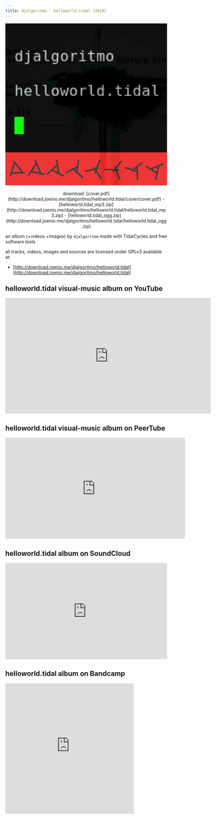 ```yaml
---
title: djalgoritmo - helloworld.tidal [2019]
---
```



![helloworld.tidal cover](/files/helloworld.tidal-cover-front.png) <br/>
<div style="text-align: center">
download: [cover.pdf](http://download.joenio.me/djalgoritmo/helloworld.tidal/cover/cover.pdf) -
[helloworld.tidal_mp3.zip](http://download.joenio.me/djalgoritmo/helloworld.tidal/helloworld.tidal_mp3.zip) -
[helloworld.tidal_ogg.zip](http://download.joenio.me/djalgoritmo/helloworld.tidal/helloworld.tidal_ogg.zip)
</div>

an album (+videos +images) by `djalgoritmo` made with TidalCycles and free software tools

all tracks, videos, images and sources are licensed under GPLv3 available at:

* [http://download.joenio.me/djalgoritmo/helloworld.tidal](http://download.joenio.me/djalgoritmo/helloworld.tidal)

<!--
## Vimeo

aguardar 1 semana pra renovar limite de upload semanal
-->

## helloworld.tidal visual-music album on YouTube

<iframe width="640" height="360" src="https://www.youtube.com/embed/videoseries?list=PL0m643bOkK1IZr9RFLsDMAfPnR0T_mWXo" frameborder="0" allow="accelerometer; autoplay; encrypted-media; gyroscope; picture-in-picture" allowfullscreen></iframe>

## helloworld.tidal visual-music album on PeerTube

<!-- https://peertube.social/my-account/video-playlists/d1c132f2-d41f-4259-90d1-2030015768e1 -->
<iframe width="560" height="315" sandbox="allow-same-origin allow-scripts" src="https://peertube.social/videos/embed/77528af5-54fe-4004-b4fb-c9fe1594cbbe" frameborder="0" allowfullscreen></iframe>

## helloworld.tidal album on SoundCloud

<!-- https://soundcloud.com/joenio/sets/djalgoritmo-helloworld-tidal -->
<iframe width="100%" height="300" scrolling="no" frameborder="no" allow="autoplay" src="https://w.soundcloud.com/player/?url=https%3A//api.soundcloud.com/playlists/781793556&color=%23ff5500&auto_play=false&hide_related=false&show_comments=true&show_user=true&show_reposts=false&show_teaser=true&visual=true"></iframe>

## helloworld.tidal album on Bandcamp

<!-- https://djalgoritmo.bandcamp.com/releases -->
<iframe style="border: 0; width: 400px; height: 406px;" src="https://bandcamp.com/EmbeddedPlayer/album=1985082243/size=large/bgcol=ffffff/linkcol=0687f5/artwork=small/transparent=true/" seamless><a href="http://djalgoritmo.bandcamp.com/album/helloworld-tidal">helloworld.tidal by djalgoritmo</a></iframe>
